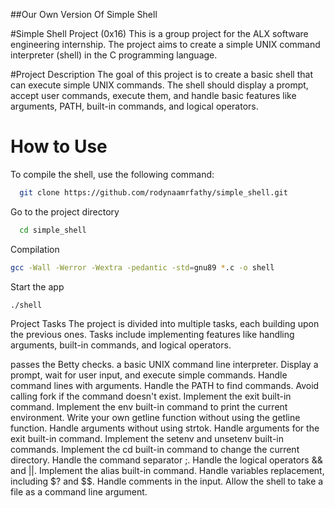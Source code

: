 ##Our Own Version Of Simple Shell

#Simple Shell Project (0x16)
This is a group project for the ALX software engineering internship. The project aims to create a simple UNIX command interpreter (shell) in the C programming language.

#Project Description
The goal of this project is to create a basic shell that can execute simple UNIX commands. The shell should display a prompt, accept user commands, execute them, and handle basic features like arguments, PATH, built-in commands, and logical operators.

# How to Use
To compile the shell, use the following command:

~~~bash  
  git clone https://github.com/rodynaamrfathy/simple_shell.git
~~~

Go to the project directory  

~~~bash  
  cd simple_shell
~~~

Compilation  

~~~bash  
gcc -Wall -Werror -Wextra -pedantic -std=gnu89 *.c -o shell
~~~

Start the app 

~~~bash  
./shell
~~~  

Project Tasks
The project is divided into multiple tasks, each building upon the previous ones. Tasks include implementing features like handling arguments, built-in commands, and logical operators.

passes the Betty checks.
 a basic UNIX command line interpreter.
Display a prompt, wait for user input, and execute simple commands.
Handle command lines with arguments.
Handle the PATH to find commands.
Avoid calling fork if the command doesn't exist.
Implement the exit built-in command.
Implement the env built-in command to print the current environment.
Write your own getline function without using the getline function.
Handle arguments without using strtok.
Handle arguments for the exit built-in command.
Implement the setenv and unsetenv built-in commands.
Implement the cd built-in command to change the current directory.
Handle the command separator ;.
Handle the logical operators && and ||.
Implement the alias built-in command.
Handle variables replacement, including $? and $$.
Handle comments in the input.
Allow the shell to take a file as a command line argument.
